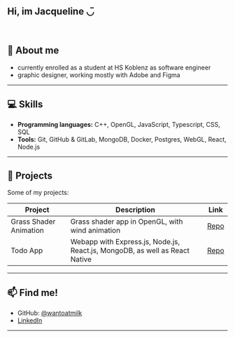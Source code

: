 ## Hi, im Jacqueline ◡̈
<br/>

## 🌱 About me

- currently enrolled as a student at HS Koblenz as software engineer
- graphic designer, working mostly with Adobe and Figma  

---

## 💻 Skills

- **Programming languages:** C++, OpenGL, JavaScript, Typescript, CSS, SQL
- **Tools:** Git, GitHub & GitLab, MongoDB, Docker, Postgres, WebGL, React, Node.js

---

## 📂 Projects

Some of my projects:

| Project | Description | Link |
|---------|-------------|------|
| Grass Shader Animation | Grass shader app in OpenGL, with wind animation | [Repo](https://github.com/wantoatmilk/grass-shader) |
| Todo App | Webapp with Express.js, Node.js, React.js, MongoDB, as well as React Native | [Repo](https://github.com/wantoatmilk/webtech) |

---

## 📫 Find me!

- GitHub: [@wantoatmilk](https://github.com/wantoatmilk)  
- [LinkedIn](https://www.linkedin.com/in/jacqueline-koehnlein/)

---

